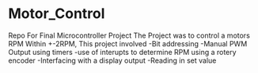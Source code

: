 # Motor_Control
Repo For Final Microcontroller Project
The Project was to control a motors RPM Within +-2RPM,
This project involved
-Bit addressing
-Manual PWM Output using timers
-use of interupts to determine RPM using a rotery encoder
-Interfacing with a display output 
-Reading in set value

